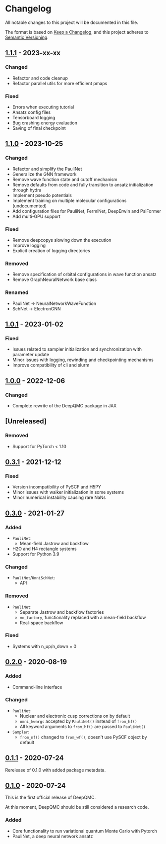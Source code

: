 # Changelog

All notable changes to this project will be documented in this file.

The format is based on [Keep a Changelog](https://keepachangelog.com/en/1.0.0/),
and this project adheres to [Semantic Versioning](https://semver.org/spec/v2.0.0.html).

## [1.1.1] - 2023-xx-xx

### Changed

- Refactor and code cleanup
- Refactor parallel utils for more efficient pmaps

### Fixed

- Errors when executing tutorial
- Ansatz config files
- Tensorboard logging
- Bug crashing energy evaluation
- Saving of final checkpoint


## [1.1.0] - 2023-10-25

### Changed

- Refactor and simplify the PauliNet
- Generalize the GNN framework
- Remove wave function state and cutoff mechanism
- Remove defaults from code and fully transition to ansatz initialization through hydra
- Implement pseudo potentials
- Implement training on multiple molecular configurations (undocumented)
- Add configuration files for PauliNet, FermiNet, DeepErwin and PsiFormer
- Add multi-GPU support

### Fixed

- Remove deepcopys slowing down the execution
- Improve logging
- Explicit creation of logging directories

### Removed

- Remove specification of orbital configurations in wave function ansatz
- Remove GraphNeuralNetwork base class

### Renamed

- PauliNet -> NeuralNetworkWaveFunction
- SchNet -> ElectronGNN

## [1.0.1] - 2023-01-02

### Fixed

- Issues related to sampler initialization and synchronization with parameter update
- Minor issues with logging, rewinding and checkpointing mechanisms
- Improve compatibility of cli and slurm

## [1.0.0] - 2022-12-06

### Changed

- Complete rewrite of the DeepQMC package in JAX

## [Unreleased]

### Removed

- Support for PyTorch < 1.10

## [0.3.1] - 2021-12-12

### Fixed

- Version incompatibility of PySCF and H5PY
- Minor issues with walker initialization in some systems
- Minor numerical instability causing rare NaNs

## [0.3.0] - 2021-01-27

### Added

- `PauliNet`:
    - Mean-field Jastrow and backflow
- H2O and H4 rectangle systems
- Support for Python 3.9

### Changed

- `PauliNet`/`OmniSchNet`:
    - API

### Removed

- `PauliNet`:
    - Separate Jastrow and backflow factories
    - `mo_factory`, functionality replaced with a mean-field backflow
    - Real-space backflow

### Fixed

- Systems with n_up/n_down = 0

## [0.2.0] - 2020-08-19

### Added

- Command-line interface

### Changed

- `PauliNet`:
    - Nuclear and electronic cusp corrections on by default
    - `omni_kwargs` accepted by `PauliNet()` instead of `from_hf()`
    - All keyword arguments to `from_hf()` are passed to `PauliNet()`
- `Sampler`:
    - `from_mf()` changed to `from_wf()`, doesn't use PySCF object by default

## [0.1.1] - 2020-07-24

Rerelease of 0.1.0 with added package metadata.

## [0.1.0] - 2020-07-24

This is the first official release of DeepQMC.

At this moment, DeepQMC should be still considered a research code.

### Added

- Core functionality to run variational quantum Monte Carlo with Pytorch
- PauliNet, a deep neural network ansatz

[1.1.1]: https://github.com/deepqmc/deepqmc/compare/1.1.0...1.1.1
[1.1.0]: https://github.com/deepqmc/deepqmc/compare/1.0.1...1.1.0
[1.0.1]: https://github.com/deepqmc/deepqmc/compare/1.0.0...1.0.1
[1.0.0]: https://github.com/deepqmc/deepqmc/compare/0.3.1...1.0.0
[0.3.1]: https://github.com/deepqmc/deepqmc/compare/0.3.0...0.3.1
[0.3.0]: https://github.com/deepqmc/deepqmc/compare/0.2.0...0.3.0
[0.2.0]: https://github.com/deepqmc/deepqmc/compare/0.1.1...0.2.0
[0.1.1]: https://github.com/deepqmc/deepqmc/compare/0.1.0...0.1.1
[0.1.0]: https://github.com/deepqmc/deepqmc/releases/tag/0.1.0
